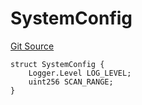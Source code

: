 # SystemConfig
[Git Source](https://github.com/metacontract/mc/blob/df7a49283d8212c99bebd64a186325e91d34c075/resources/devkit/api-reference/system/Config.sol)


```solidity
struct SystemConfig {
    Logger.Level LOG_LEVEL;
    uint256 SCAN_RANGE;
}
```

